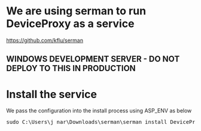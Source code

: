 # We are using serman to run DeviceProxy as a service
https://github.com/kflu/serman

## WINDOWS DEVELOPMENT SERVER - DO NOT DEPLOY TO THIS IN PRODUCTION

# Install the service
We pass the configuration into the install process using ASP_ENV as below
<pre>
sudo C:\Users\j_nar\Downloads\serman\serman install DeviceProxy.xml ASP_ENV="WindowsStaging_DPEMS-V2"
</pre>